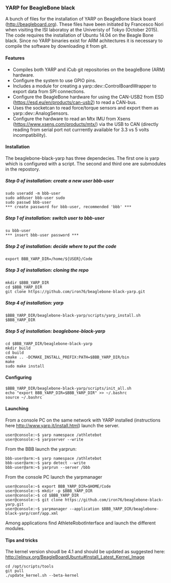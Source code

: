### YARP for BeagleBone black

A bunch of files for the installation of YARP on BeagleBone black board (http://beagleboard.org). These files have been initiated by Francesco Nori when visiting the ISI laboratoy at the Univeristy of Tokyo (October 2015). The code requires the installation of Ubuntu 14.04 on the Beagle Bone black. Since no YARP binaries exist for ARM achitectures it is necessary to compile the software by downloading it from git. 

#### Features

 - Compiles both YARP and iCub git repositories on the beagleBone (ARM) hardware.
 - Configure the system to use GPIO pins.
 - Includes a module for creating a yarp::dev::ControlBoardWrapper to export data from SPI connections.
 - Configure the BeagleBone hardware for using the CAN-USB2 from ESD (https://esd.eu/en/products/can-usb2) to read a CAN-bus.
 - Uses the socketcan to read force/torque sensors and export them as yarp::dev::AnalogSensors.
 - Configure the hardware to read an Mtx IMU from Xsens (https://www.xsens.com/products/mtx/) via the USB to CAN (directly reading from serial port not currrently available for 3.3 vs 5 volts incompatibility).

#### Installation

The beaglebone-black-yarp has three dependecies. The first one is yarp which is configured with a script. The second and third one are submodules in the repostory.

##### Step 0 of installation: create a new user bbb-user
```
sudo useradd -m bbb-user
sudo adduser bbb-user sudo
sudo passwd bbb-user 
*** create password for bbb-user, recommended 'bbb' ***
```

##### Step 1 of installation: switch user to bbb-user
```
su bbb-user 
*** insert bbb-user password ***
```

##### Step 2 of installation: decide where to put the code
```
export BBB_YARP_DIR=/home/${USER}/Code
```

##### Step 3 of installation: cloning the repo
```
mkdir $BBB_YARP_DIR
cd $BBB_YARP_DIR
git clone https://github.com/iron76/beaglebone-black-yarp.git 
```

##### Step 4 of installation: yarp
```
$BBB_YARP_DIR/beaglebone-black-yarp/scripts/yarp_install.sh $BBB_YARP_DIR
```

##### Step 5 of installation: beaglebone-black-yarp
```
cd $BBB_YARP_DIR/beaglebone-black-yarp
mkdir build
cd build
cmake .. -DCMAKE_INSTALL_PREFIX:PATH=$BBB_YARP_DIR/bin
make
sudo make install
```

#### Configuring
```
$BBB_YARP_DIR/beaglebone-black-yarp/scripts/init_all.sh 
echo "export BBB_YARP_DIR=$BBB_YARP_DIR" >> ~/.bashrc
source ~/.bashrc
```

#### Launching
From a console PC on the same network with YARP installed (instructions here http://www.yarp.it/install.html) launch the server.

```
user@console:~$ yarp namespace /athletebot
user@console:~$ yarpserver --write

```

From the BBB launch the yarprun:

```
bbb-user@arm:~$ yarp namespace /athletebot
bbb-user@arm:~$ yarp detect --write
bbb-user@arm:~$ yarprun --server /bbb
```

From the console PC launch the yarpmanager

```
user@console:~$ export BBB_YARP_DIR=$HOME/Code
user@console:~$ mkdir -p $BBB_YARP_DIR
user@console:~$ cd $BBB_YARP_DIR
user@console:~$ git clone https://github.com/iron76/beaglebone-black-yarp.git 
user@console:~$ yarpmanager --application $BBB_YARP_DIR/beaglebone-black-yarp/conf/app.xml
```

Among applications find AthleteRobotInterface and launch the different modules.

#### Tips and tricks

The kernel version shoudl be 4.1 and should be updated as suggested here: http://elinux.org/BeagleBoardUbuntu#Install_Latest_Kernel_Image
```
cd /opt/scripts/tools
git pull
./update_kernel.sh --beta-kernel
```
